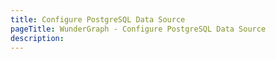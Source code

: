 ```yaml
---
title: Configure PostgreSQL Data Source
pageTitle: WunderGraph - Configure PostgreSQL Data Source
description:
---
```

